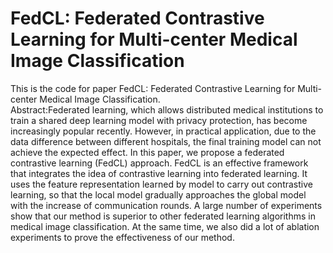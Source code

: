 # FedCL: Federated Contrastive Learning for Multi-center Medical Image Classification  
This is the code for paper FedCL: Federated Contrastive Learning for Multi-center Medical Image Classification.  
Abstract:Federated learning, which allows distributed medical institutions to train a shared deep learning model with privacy protection, has become increasingly popular recently. However, in practical application, due to the data difference between different hospitals, the final training model can not achieve the expected effect. In this paper, we propose a federated contrastive learning (FedCL) approach. FedCL is an effective framework that integrates the idea of contrastive learning into federated learning. It uses the feature representation learned by model to carry out contrastive learning, so that the local model gradually approaches the global model with the increase of communication rounds. A large number of experiments show that our method is superior to other federated learning algorithms in medical image classification. At the same time, we also did a lot of ablation experiments to prove the effectiveness of our method.
